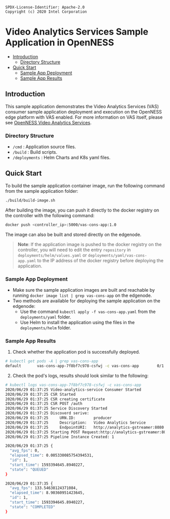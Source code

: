 ```text
SPDX-License-Identifier: Apache-2.0
Copyright (c) 2020 Intel Corporation
```

# Video Analytics Services Sample Application in OpenNESS

- [Introduction](#introduction)
  - [Directory Structure](#directory-structure)
- [Quick Start](#quick-start)
  - [Sample App Deployment](#sample-app-deployment)
  - [Sample App Results](#sample-app-results)

## Introduction

This sample application demonstrates the Video Analytics Services (VAS) consumer sample application deployment and execution on the OpenNESS edge platform with VAS enabled.
For more information on VAS itself, please see [OpenNESS Video Analytics Services](https://github.com/otcshare/specs/blob/master/doc/applications/openness_va_services.md).


### Directory Structure
- `/cmd` : Application source files.
- `/build` : Build scripts.
- `/deployments` : Helm Charts and K8s yaml files.


## Quick Start
To build  the sample application container image, run the following command from the sample application folder:

```sh
./build/build-image.sh
```

After building the image, you can push it directly to the docker registry on the controller with the following command:

```sh
docker push <controller_ip>:5000/vas-cons-app:1.0
```

The image can also be built and stored directly on the edgenode.

> **Note**: If the application image is pushed to the docker registry on the controller, you will need to edit the entry ```repository``` in ```deployments/helm/values.yaml``` or ```deployments/yaml/vas-cons-app.yaml``` to the IP address of the docker registry before deploying the application.

### Sample App Deployment

- Make sure the sample application images are built and reachable by running ```docker image list | grep vas-cons-app``` on the edgenode.
- Two methods are available for deploying the sample application on the edgenode:
  - Use the command ```kubectl apply -f vas-cons-app.yaml``` from the ```deployments/yaml``` folder.
  - Use Helm to install the application using the files in the ```deployments/helm``` folder.


### Sample App Results

1. Check whether the application pod is successfully deployed.
```sh
# kubectl get pods -A | grep vas-cons-app
default       vas-cons-app-7f8bf7c978-csfwj -c vas-cons-app        0/1     Completed   0          30h
```

2. Check the pod's logs, results should look similar to the following:

```sh
# kubectl logs vas-cons-app-7f8bf7c978-csfwj -c vas-cons-app
2020/06/29 01:37:25 Video-analytics-service Consumer Started
2020/06/29 01:37:25 CSR Started
2020/06/29 01:37:25 CSR creating certificate
2020/06/29 01:37:25 CSR POST /auth
2020/06/29 01:37:25 Service Discovery Started
2020/06/29 01:37:25 Discoverd serive:
2020/06/29 01:37:25     URN.ID:        producer
2020/06/29 01:37:25     Description:   Video Analytics Service
2020/06/29 01:37:25     EndpointURI:   http://analytics-gstreamer:8080
2020/06/29 01:37:25 Starting POST Request:http://analytics-gstreamer:8080/pipelines/emotion_recognition/1
2020/06/29 01:37:25 Pipeline Instance Created: 1

2020/06/29 01:37:25 {
  "avg_fps": 0,
  "elapsed_time": 0.005330085754394531,
  "id": 1,
  "start_time": 1593394645.8940227,
  "state": "QUEUED"
}

2020/06/29 01:37:35 {
  "avg_fps": 133.54638124371084,
  "elapsed_time": 8.90360951423645,
  "id": 1,
  "start_time": 1593394645.8940227,
  "state": "COMPLETED"
}
```
